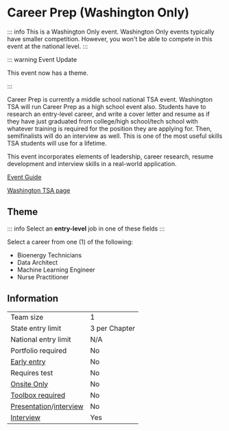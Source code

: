 # Career Prep (Washington Only)

::: info
This is a Washington Only event. Washington Only events typically have smaller competition. However, you won't be able to compete in this event at the national level.
:::

::: warning Event Update

This event now has a theme.

:::

Career Prep is currently a middle school national TSA event. Washington TSA will run Career Prep as a high school event also. Students have to research an entry-level career, and write a cover letter and resume as if they have just graduated from college/high school/tech school with whatever training is required for the position they are applying for. Then, semifinalists will do an interview as well. This is one of the most useful skills TSA students will use for a lifetime.

This event incorporates elements of leadership, career research, resume development and interview skills in a real-world application.

[Event Guide](https://www.washingtontsa.org/s/HS-Career-Prep-23-24.pdf)

[Washington TSA page](https://www.washingtontsa.org/high-school-events/career-prep)

## Theme

::: info
Select an **entry-level** job in one of these fields
:::

Select a career from one (1) of the following:

- Bioenergy Technicians
- Data Architect
- Machine Learning Engineer
- Nurse Practitioner

## Information

|                                              |               |
| -------------------------------------------- | ------------- |
| Team size                                    | 1             |
| State entry limit                            | 3 per Chapter |
| National entry limit                         | N/A           |
| Portfolio required                           | No            |
| [Early entry](/#terms)                       | No            |
| Requires test                                | No            |
| [Onsite Only](/#terms)                       | No            |
| [Toolbox required](/#terms)                  | No            |
| [Presentation](/#terms)/[interview](/#terms) | No            |
| [Interview](/#terms)                         | Yes           |
